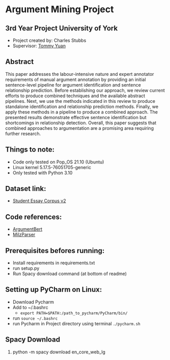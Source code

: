 # Argument Mining Project

## 3rd Year Project University of York
- Project created by: Charles Stubbs
- Supervisor: [Tommy Yuan](https://www-users.cs.york.ac.uk/~tommy/)

## Abstract
This paper addresses the labour-intensive nature and expert annotator requirements of manual argument annotation by providing an initial sentence-level pipeline for argument identification and sentence relationship prediction. Before establishing our approach, we review current efforts to produce combined techniques and the available abstract pipelines. Next, we use the methods indicated in this review to produce standalone identification and relationship prediction methods. Finally, we apply these methods in a pipeline to produce a combined approach. The presented results demonstrate effective sentence identification but shortcomings in relationship detection. Overall, this paper suggests that combined approaches to argumentation are a promising area requiring further research.

## Things to note:
- Code only tested on Pop_OS 21.10 (Ubuntu)
- Linux kernel 5.17.5-76051705-generic
- Only tested with Python 3.10

## Dataset link:
- [Student Essay Corpus v2](https://tudatalib.ulb.tu-darmstadt.de/handle/tudatalib/2422)

## Code references:
- [ArgumentBert](https://github.com/negedng/argument_BERT/)
- [MilzParser](https://github.com/Milzi/arguEParser)

## Prerequisites befores running:
- Install requirements in requirements.txt
- run setup.py
- Run Spacy download command (at bottom of readme)

## Setting up PyCharm on Linux:
- Download Pycharm
- Add to ~/.bashrc
  - `export PATH=$PATH:/path_to_pycharm/PyCharm/bin/`
- run `source ~/.bashrc`
- run Pycharm in Project directory using terminal `./pycharm.sh`


## Spacy Download
1. python -m spacy download en_core_web_lg
